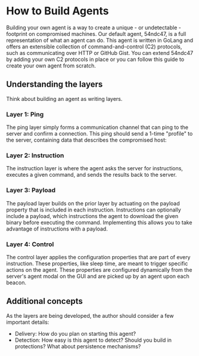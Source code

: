 How to Build Agents
================

Building your own agent is a way to create a unique - or undetectable - footprint on compromised machines. Our
default agent, 54ndc47, is a full representation of what an agent can do. This agent is written in GoLang and offers
an extensible collection of command-and-control (C2) protocols, such as communicating over HTTP or GitHub Gist. You can
extend 54ndc47 by adding your own C2 protocols in place or you can follow this guide to create your own agent 
from scratch.

## Understanding the layers

Think about building an agent as writing layers. 

### Layer 1: Ping

The ping layer simply forms a communication channel that can ping to the server and confirm a connection. This ping
should send a 1-time "profile" to the server, containing data that describes the compromised host:

### Layer 2: Instruction

The instruction layer is where the agent asks the server for instructions, executes a given command, and sends
the results back to the server.

### Layer 3: Payload

The payload layer builds on the prior layer by actuating on the payload property that is included in each instruction. 
Instructions can optionally include a payload, which instructions the agent to download the given binary before
executing the command. Implementing this allows you to take advantage of instructions with a payload.

### Layer 4: Control

The control layer applies the configuration properties that are part of every instruction. These properties, like 
sleep time, are meant to trigger specific actions on the agent. These properties are configured dynamically from 
the server's agent modal on the GUI and are picked up by an agent upon each beacon. 

## Additional concepts

As the layers are being developed, the author should consider a few important details:

* Delivery: How do you plan on starting this agent?
* Detection: How easy is this agent to detect? Should you build in protections? What about persistence mechanisms?

